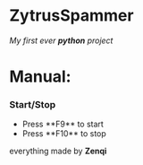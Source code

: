 # ZytrusSpammer

*My first ever* ***python*** *project*

# Manual:

### Start/Stop
<ul>
  <li>Press **F9** to start</li>
  <li>Press **F10** to stop</li>
</ul>

everything made by **Zenqi**
